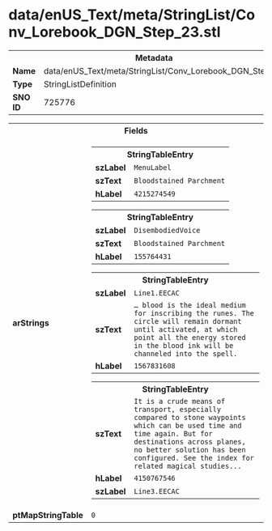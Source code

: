 <h1>data/enUS_Text/meta/StringList/Conv_Lorebook_DGN_Step_23.stl</h1><table><tr><th colspan="100%">Metadata</th></tr><tr><td><b>Name</b></td><td>data/enUS_Text/meta/StringList/Conv_Lorebook_DGN_Step_23.stl</td></tr><tr><td><b>Type</b></td><td>StringListDefinition</td></tr><tr><td><b>SNO ID</b></td><td>725776</td></tr></table>

<table><tr><th colspan="100%">Fields</th></tr><tr><td><b>arStrings</b></td><td><table><tr><th colspan="100%">StringTableEntry</th></tr><tr><td><b>szLabel</b></td><td><code>MenuLabel</code></td></tr><tr><td><b>szText</b></td><td><code>Bloodstained Parchment</code></td></tr><tr><td><b>hLabel</b></td><td><code>4215274549</code></td></tr></table>


<table><tr><th colspan="100%">StringTableEntry</th></tr><tr><td><b>szLabel</b></td><td><code>DisembodiedVoice</code></td></tr><tr><td><b>szText</b></td><td><code>Bloodstained Parchment</code></td></tr><tr><td><b>hLabel</b></td><td><code>155764431</code></td></tr></table>


<table><tr><th colspan="100%">StringTableEntry</th></tr><tr><td><b>szLabel</b></td><td><code>Line1.EECAC</code></td></tr><tr><td><b>szText</b></td><td><code>… blood is the ideal medium for inscribing the runes. The circle will remain dormant until activated, at which point all the energy stored in the blood ink will be channeled into the spell.</code></td></tr><tr><td><b>hLabel</b></td><td><code>1567831608</code></td></tr></table>


<table><tr><th colspan="100%">StringTableEntry</th></tr><tr><td><b>szText</b></td><td><code>It is a crude means of transport, especially compared to stone waypoints which can be used time and time again. But for destinations across planes, no better solution has been configured. See the index for related magical studies...</code></td></tr><tr><td><b>hLabel</b></td><td><code>4150767546</code></td></tr><tr><td><b>szLabel</b></td><td><code>Line3.EECAC</code></td></tr></table>


</td></tr><tr><td><b>ptMapStringTable</b></td><td><code>0</code></td></tr></table>

